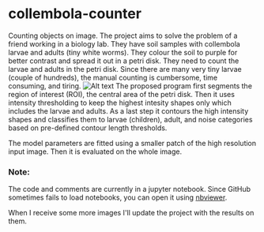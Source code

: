 # collembola-counter
Counting objects on image.
The project aims to solve the problem of a friend working in a biology lab. They have soil samples with collembola larvae and adults (tiny white worms). They colour the soil to purple for better contrast and spread it out in a petri disk. They need to count the larvae and adults in the petri disk. Since there are many very tiny larvae (couple of hundreds), the manual counting is cumbersome, time consuming, and tiring.
![Alt text](IMG_0048.JPG?raw=true "Title")
The proposed program first segments the region of interest (ROI), the central area of the petri disk. Then it uses intensity thresholding to keep the highest intesity shapes only which includes the larvae and adults. As a last step it contours the high intensity shapes and classifies them to larvae (children), adult, and noise categories based on pre-defined contour length thresholds.

The model parameters are fitted using a smaller patch of the high resolution input image. Then it is evaluated on the whole image.

### Note:
The code and comments are currently in a jupyter notebook. Since GitHub sometimes fails to load notebooks, you can open it using [nbviewer](https://nbviewer.jupyter.org/).

When I receive some more images I'll update the project with the results on them.
